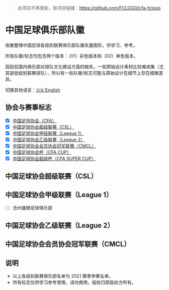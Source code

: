 > 此项目不再更新，新项目链接：https://github.com/FCLOGO/cfa-fclogo

# 中国足球俱乐部队徽

收集整理中国足球各级别联赛俱乐部队徽矢量图形，供学习、参考。

所有队徽/标志均包含两个版本：（01）彩色版本和（02）单色版本。

因目前国内俱乐部对球队文化建设方面的缺失，一些原始设计素材比较难收集（尤其是低级别联赛球队），所以有一些队徽/标志可能与原始设计在细节上存在细微差异。

切换其他语言：[🇬🇧 English](/README.en.md)

## 协会与赛事标志

- [x] [中国足协协会（CFA）](/CFA%20&%20LEAGUES%20&%20CUPS/Chinese%20Football%20Association)
- [x] [中国足球协会超级联赛（CSL）](/CFA%20&%20LEAGUES%20&%20CUPS/CFA%20Super%20League)
- [x] [中国足球协会甲级联赛（League 1）](/CFA%20&%20LEAGUES%20&%20CUPS/CFA%20League%201)
- [x] [中国足球协会乙级联赛（League 2）](/CFA%20&%20LEAGUES%20&%20CUPS/CFA%20League%202)
- [x] [中国足球协会会员协会冠军联赛（CMCL）](/CFA%20&%20LEAGUES%20&%20CUPS/CMCL)
- [x] [中国足球协会杯（CFA CUP）](/CFA%20&%20LEAGUES%20&%20CUPS/CFA%20CUP)
- [x] [中国足球协会超级杯（CFA SUPER CUP）](/CFA%20&%20LEAGUES%20&%20CUPS/CFA%20SUPER%20CUP)

## 中国足球协会超级联赛（CSL）

<!-- - [ ] 江苏足球俱乐部
- [ ] 广州足球俱乐部
- [ ] 北京中赫国安足球俱乐部
- [ ] 上海海港足球俱乐部
- [ ] 山东泰山足球俱乐部
- [ ] 重庆当代力帆足球俱乐部
- [ ] 上海申花足球俱乐部
- [ ] 河北华夏足球俱乐部
- [ ] 河南建业足球俱乐部
- [ ] 天津津门虎足球俱乐部
- [ ] 广州城足球俱乐部
- [ ] 大连人职业足球俱乐部
- [ ] 深圳市足球俱乐部
- [ ] 青岛黄海足球俱乐部
- [ ] 武汉卓尔足球俱乐部
- [ ] 长春亚泰足球俱乐部 -->

## 中国足球协会甲级联赛（League 1）

- [ ] 沧州雄狮足球俱乐部

## 中国足球协会乙级联赛（League 2）

## 中国足球协会会员协会冠军联赛（CMCL）

## 说明

- 以上各级别联赛俱乐部名单为 2021 赛季参赛名单。
- 所有标志仅供学习参考使用，请勿商用，版权归原版权方所有。
